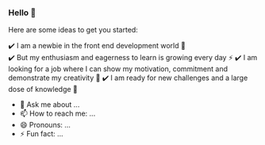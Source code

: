 ### Hello 👋

<!--
**paulaami/paulaami** is a ✨ _special_ ✨ repository because its `README.md` (this file) appears on your GitHub profile.
-->

Here are some ideas to get you started:

:heavy_check_mark: I am a newbie in the front end development world :girl: <br>
:heavy_check_mark: But my enthusiasm and eagerness to learn is growing every day :zap:
:heavy_check_mark: I am looking for a job where I can show my motivation, commitment and demonstrate my creativity :tada:
:heavy_check_mark: I am ready for new challenges and a large dose of knowledge :muscle:
- 💬 Ask me about ...
- 📫 How to reach me: ...
- 😄 Pronouns: ...
- ⚡ Fun fact: ...


